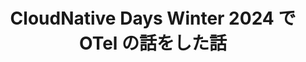 ---
title: "CloudNative Days Winter 2024 で OTel の話をした話"
emoji: "🤶"
type: "tech" # tech: 技術記事 / idea: アイデア
topics: [OpenTelemetry,Xmas,Observability,OpAMP,CloudNativeDaysWinter]
published: false
---